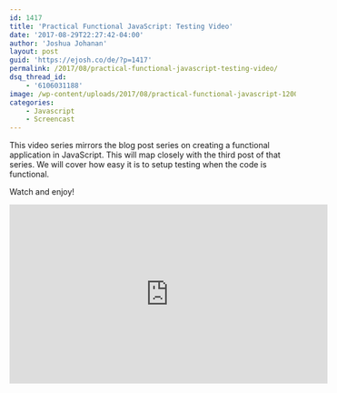 ```yaml
---
id: 1417
title: 'Practical Functional JavaScript: Testing Video'
date: '2017-08-29T22:27:42-04:00'
author: 'Joshua Johanan'
layout: post
guid: 'https://ejosh.co/de/?p=1417'
permalink: /2017/08/practical-functional-javascript-testing-video/
dsq_thread_id:
    - '6106031188'
image: /wp-content/uploads/2017/08/practical-functional-javascript-1200x675.jpg
categories:
    - Javascript
    - Screencast
---
```


This video series mirrors the blog post series on creating a functional application in JavaScript. This will map closely with the third post of that series. We will cover how easy it is to setup testing when the code is functional.

Watch and enjoy!  
<iframe allowfullscreen="" frameborder="0" height="315" loading="lazy" src="https://www.youtube.com/embed/Di5gxfJsISI?list=PLCxhJ1rikyTofZMjBeQI9ceLCZwPNLAsl" width="560"></iframe>
